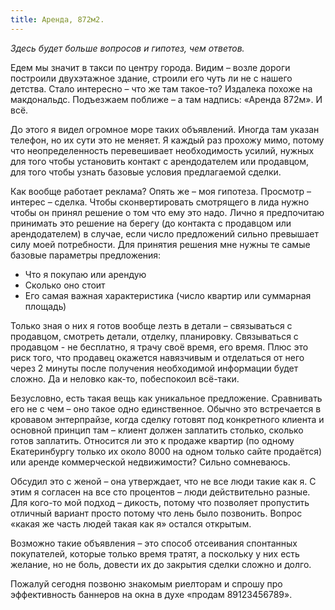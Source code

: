 ```yaml
---
title: Аренда, 872м2.
---
```


_Здесь будет больше вопросов и гипотез, чем ответов._

Едем мы значит в такси по центру города. Видим – возле дороги построили двухэтажное здание, строили его чуть ли не с нашего детства. Стало интересно – что же там такое-то? Издалека похоже на макдональдс. Подъезжаем поближе – а там надпись: «Аренда 872м». И всё.

До этого я видел огромное море таких объявлений. Иногда там указан телефон, но их сути это не меняет. Я каждый раз прохожу мимо, потому что неопределенность перевешивает необходимость усилий, нужных для того чтобы установить контакт с арендодателем или продавцом, для того чтобы узнать базовые условия предлагаемой сделки.

Как вообще работает реклама? Опять же – моя гипотеза. Просмотр – интерес – сделка. Чтобы сконвертировать смотрящего в лида нужно чтобы он принял решение о том что ему это надо. Лично я предпочитаю принимать это решение на берегу (до контакта с продавцом или арендодателем) в случае, если число предложений сильно превышает силу моей потребности. Для принятия решения мне нужны те самые базовые параметры предложения:

- Что я покупаю или арендую
- Сколько оно стоит
- Его самая важная характеристика (число квартир или суммарная площадь)

Только зная о них я готов вообще лезть в детали – связываться с продавцом, смотреть детали, отделку, планировку. Связываться с продавцом - не бесплатно, я трачу своё время, его время. Плюс это риск того, что продавец окажется навязчивым и отделаться от него через 2 минуты после получения необходимой информации будет сложно. Да и неловко как-то, побеспокоил всё-таки.

Безусловно, есть такая вещь как уникальное предложение. Сравнивать его не с чем – оно такое одно единственное. Обычно это встречается в кровавом энтерпрайзе, когда сделку готовят под конкретного клиента и основной принцип там – клиент должен заплатить столько, сколько готов заплатить. Относится ли это к продаже квартир (по одному Екатеринбургу только их около 8000 на одном только сайте продаётся) или аренде коммерческой недвижимости? Сильно сомневаюсь.

Обсудил это с женой – она утверждает, что не все люди такие как я. С этим я согласен на все сто процентов – люди действительно разные. Для кого-то мой подход – дикость, потому что позволяет пропустить отличный вариант просто потому что лень было позвонить. Вопрос «какая же часть людей такая как я» остался открытым.

Возможно такие объявления – это способ отсеивания спонтанных покупателей, которые только время тратят, а поскольку у них есть желание, но не боль, довести их до закрытия сделки сложно и долго.

Пожалуй сегодня позвоню знакомым риелторам и спрошу про эффективность баннеров на окна в духе «продам 89123456789».
